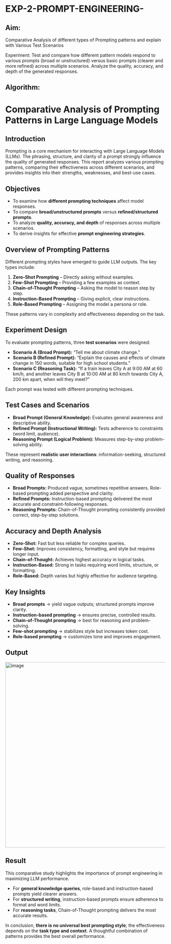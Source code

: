 # EXP-2-PROMPT-ENGINEERING-

## Aim: 
Comparative Analysis of different types of Prompting patterns and explain with Various Test Scenarios

Experiment:
Test and compare how different pattern models respond to various prompts (broad or unstructured) versus basic prompts (clearer and more refined) across multiple scenarios. 
Analyze the quality, accuracy, and depth of the generated responses.


## Algorithm:

# Comparative Analysis of Prompting Patterns in Large Language Models

## Introduction

Prompting is a core mechanism for interacting with Large Language Models (LLMs). The phrasing, structure, and clarity of a prompt strongly influence the quality of generated responses. This report analyzes various prompting patterns, comparing their effectiveness across different scenarios, and provides insights into their strengths, weaknesses, and best-use cases.


##  Objectives

* To examine how **different prompting techniques** affect model responses.
* To compare **broad/unstructured prompts** versus **refined/structured prompts**.
* To analyze **quality, accuracy, and depth** of responses across multiple scenarios.
* To derive insights for effective **prompt engineering strategies**.


## Overview of Prompting Patterns

Different prompting styles have emerged to guide LLM outputs. The key types include:

1. **Zero-Shot Prompting** – Directly asking without examples.
2. **Few-Shot Prompting** – Providing a few examples as context.
3. **Chain-of-Thought Prompting** – Asking the model to reason step by step.
4. **Instruction-Based Prompting** – Giving explicit, clear instructions.
5. **Role-Based Prompting** – Assigning the model a persona or role.

These patterns vary in complexity and effectiveness depending on the task.


##  Experiment Design

To evaluate prompting patterns, three **test scenarios** were designed:

* **Scenario A (Broad Prompt):** “Tell me about climate change.”
* **Scenario B (Refined Prompt):** “Explain the causes and effects of climate change in 150 words, suitable for high school students.”
* **Scenario C (Reasoning Task):** “If a train leaves City A at 9:00 AM at 60 km/h, and another leaves City B at 10:00 AM at 80 km/h towards City A, 200 km apart, when will they meet?”

Each prompt was tested with different prompting techniques.


## Test Cases and Scenarios

* **Broad Prompt (General Knowledge):** Evaluates general awareness and descriptive ability.
* **Refined Prompt (Instructional Writing):** Tests adherence to constraints (word limit, audience).
* **Reasoning Prompt (Logical Problem):** Measures step-by-step problem-solving ability.

These represent **realistic user interactions**: information-seeking, structured writing, and reasoning.


## Quality of Responses

* **Broad Prompts:** Produced vague, sometimes repetitive answers. Role-based prompting added perspective and clarity.
* **Refined Prompts:** Instruction-based prompting delivered the most accurate and constraint-following responses.
* **Reasoning Prompts:** Chain-of-Thought prompting consistently provided correct, step-by-step solutions.


## Accuracy and Depth Analysis

* **Zero-Shot:** Fast but less reliable for complex queries.
* **Few-Shot:** Improves consistency, formatting, and style but requires longer input.
* **Chain-of-Thought:** Achieves highest accuracy in logical tasks.
* **Instruction-Based:** Strong in tasks requiring word limits, structure, or formatting.
* **Role-Based:** Depth varies but highly effective for audience targeting.


## Key Insights

* **Broad prompts** → yield vague outputs; structured prompts improve clarity.
* **Instruction-based prompting** → ensures precise, controlled results.
* **Chain-of-Thought prompting** → best for reasoning and problem-solving.
* **Few-shot prompting** → stabilizes style but increases token cost.
* **Role-based prompting** → customizes tone and improves engagement.



##  Output

<img width="1206" height="582" alt="image" src="https://github.com/user-attachments/assets/55b20149-ce1a-4a03-bdb1-d92236e58d68" />

## Result
This comparative study highlights the importance of prompt engineering in maximizing LLM performance.

* For **general knowledge queries**, role-based and instruction-based prompts yield clearer answers.
* For **structured writing**, instruction-based prompts ensure adherence to format and word limits.
* For **reasoning tasks**, Chain-of-Thought prompting delivers the most accurate results.

In conclusion, **there is no universal best prompting style**; the effectiveness depends on the **task type and context**. A thoughtful combination of patterns provides the best overall performance.



